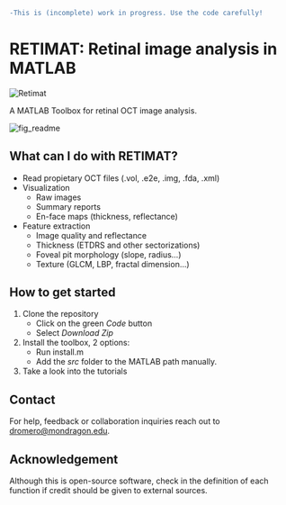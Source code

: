 ```diff
-This is (incomplete) work in progress. Use the code carefully!
```

# RETIMAT: Retinal image analysis in MATLAB

![Retimat](https://user-images.githubusercontent.com/50577357/198894032-562361f2-59ad-47cb-97a7-7e4e4907041b.png)

A MATLAB Toolbox for retinal OCT image analysis.

![fig_readme](https://user-images.githubusercontent.com/50577357/198825276-a70c2cc9-6fd4-408c-8adb-d9f7fcd8d6de.png)

## What can I do with RETIMAT?
- Read propietary OCT files (.vol, .e2e, .img, .fda, .xml)
- Visualization
    - Raw images
    - Summary reports
    - En-face maps (thickness, reflectance)
- Feature extraction 
    - Image quality and reflectance
    - Thickness (ETDRS and other sectorizations)
    - Foveal pit morphology (slope, radius...)
    - Texture (GLCM, LBP, fractal dimension...)

## How to get started
1. Clone the repository
    - Click on the green *Code* button
    - Select *Download Zip*
2. Install the toolbox, 2 options:
    - Run install.m
    - Add the *src* folder to the MATLAB path manually.
3. Take a look into the tutorials

## Contact
For help, feedback or collaboration inquiries reach out to dromero@mondragon.edu.

## Acknowledgement
Although this is open-source software, check in the definition of each function if credit should be given to external sources.

